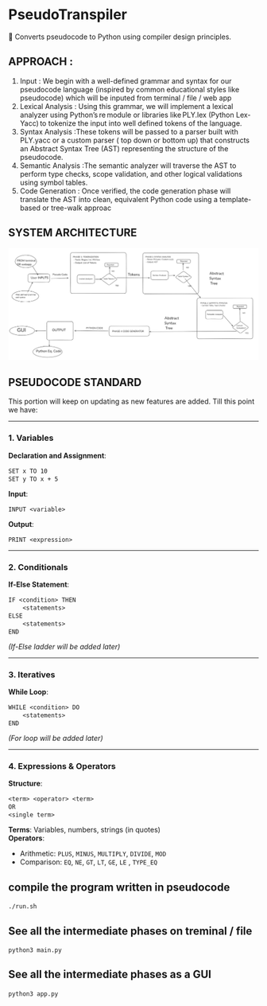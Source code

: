 # PseudoTranspiler
🔧 Converts pseudocode to Python using compiler design principles.


## APPROACH : 
1.	Input  : We begin with a well-defined grammar and syntax for our pseudocode language (inspired by common educational styles like pseudocode) which will be inputed from terminal / file / web app
2.	 Lexical Analysis : Using this grammar, we will implement a lexical analyzer using Python’s re module or libraries like PLY.lex (Python Lex-Yacc) to tokenize the input into well defined tokens of the language. 
3.	Syntax Analysis :These tokens will be passed to a parser built with PLY.yacc or a custom parser ( top down or bottom up) that constructs an Abstract Syntax Tree (AST) representing the structure of the pseudocode.
4.	Semantic Analysis  :The semantic analyzer will traverse the AST to perform type checks, scope validation, and other logical validations using symbol tables. 
5.	Code Generation : Once verified, the code generation phase will translate the AST into clean, equivalent Python code using a template-based or tree-walk approac

## SYSTEM ARCHITECTURE
![Arch](arch.png)

## PSEUDOCODE STANDARD

This portion will keep on updating as new features are added. Till this point we have:

---

### 1. Variables  
**Declaration and Assignment**:
```
SET x TO 10  
SET y TO x + 5
```

**Input**:
```
INPUT <variable>
```

**Output**:
```
PRINT <expression>
```

---

### 2. Conditionals  
**If-Else Statement**:
```
IF <condition> THEN
    <statements>
ELSE
    <statements>
END
```
*(If-Else ladder will be added later)*

---

### 3. Iteratives  
**While Loop**:
```
WHILE <condition> DO
    <statements>
END 
```
*(For loop will be added later)*

---

### 4. Expressions & Operators  
**Structure**:
```
<term> <operator> <term>  
OR  
<single term>
```

**Terms**: Variables, numbers, strings (in quotes)  
**Operators**:  
- Arithmetic: `PLUS`, `MINUS`, `MULTIPLY`, `DIVIDE`, `MOD`  
- Comparison: `EQ`, `NE`, `GT`, `LT`, `GE`, `LE` , `TYPE_EQ`



## compile the program written in pseudocode
```
./run.sh
```

## See all the intermediate phases on treminal / file
```
python3 main.py
```

## See all the intermediate phases as a GUI
```
python3 app.py
```